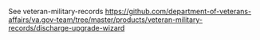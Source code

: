 See veteran-military-records https://github.com/department-of-veterans-affairs/va.gov-team/tree/master/products/veteran-military-records/discharge-upgrade-wizard
